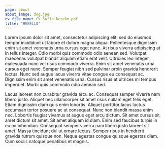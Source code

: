 ```yaml
---
page: about
about_image: dog.jpg
cv_file_name: CV_Sofia_Deneke.pdf
title: "HEEELLO"
---
```


Lorem ipsum dolor sit amet, consectetur adipiscing elit, sed do eiusmod tempor incididunt ut labore et dolore magna aliqua. Pellentesque dignissim enim sit amet venenatis urna cursus eget nunc. At risus viverra adipiscing at in tellus integer. Odio morbi quis commodo odio aenean sed. Volutpat maecenas volutpat blandit aliquam etiam erat velit. Ultricies leo integer malesuada nunc vel risus commodo viverra. Enim sit amet venenatis urna cursus eget nunc. Semper feugiat nibh sed pulvinar proin gravida hendrerit lectus. Nunc sed augue lacus viverra vitae congue eu consequat ac. Dignissim enim sit amet venenatis urna. Cursus risus at ultrices mi tempus imperdiet. Morbi quis commodo odio aenean sed.

Lacus laoreet non curabitur gravida arcu ac. Consequat semper viverra nam libero justo. Aliquet nec ullamcorper sit amet risus nullam eget felis eget. Etiam dignissim diam quis enim lobortis. Aliquet porttitor lacus luctus accumsan tortor posuere ac ut consequat. Nunc non blandit massa enim nec. Lobortis feugiat vivamus at augue eget arcu dictum. Sit amet cursus sit amet dictum sit amet. Sit amet aliquam id diam. Enim sed faucibus turpis in eu mi bibendum. Consequat semper viverra nam libero justo laoreet sit amet. Massa tincidunt dui ut ornare lectus. Semper risus in hendrerit gravida rutrum quisque non. Neque egestas congue quisque egestas diam. Cum sociis natoque penatibus et magnis.